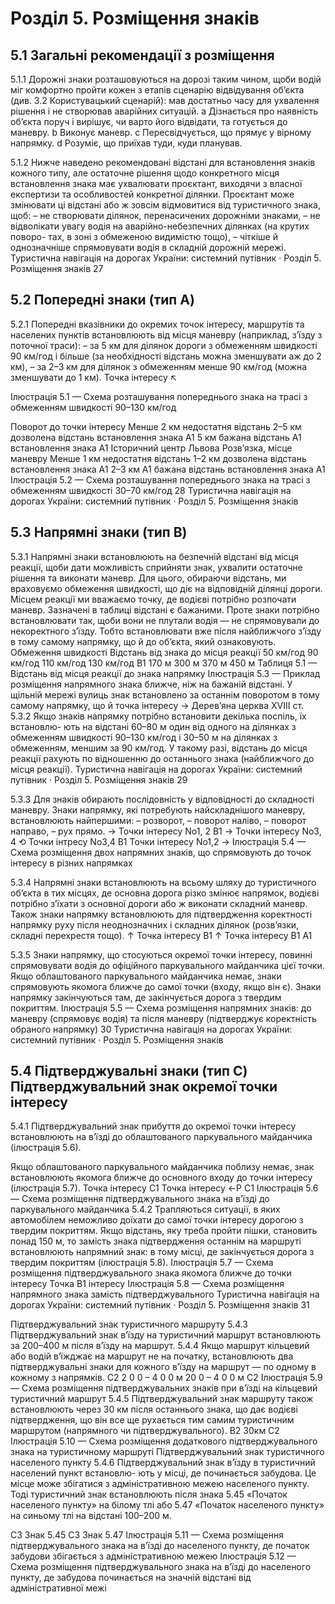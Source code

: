 # Розділ 5. Розміщення знаків
## 5.1 Загальні рекомендації з розміщення

5.1.1 Дорожні знаки розташовуються на дорозі таким чином, щоби водій міг комфортно пройти кожен з етапів сценарію відвідування об’єкта (див. 3.2 Користувацький сценарій): мав достатньо часу для ухвалення рішення і не створював аварійних ситуацій.
a Дізнається про наявність об’єкта поруч і вирішує, чи варто його відвідати, та готується до маневру.
b Виконує маневр.
c Пересвідчується, що прямує у вірному напрямку.
d Розуміє, що приїхав туди, куди планував.

5.1.2 Нижче наведено рекомендовані відстані для встановлення знаків кожного типу,
але остаточне рішення щодо конкретного місця встановлення знака має ухвалювати проєктант, виходячи з власної експертизи та особливостей конкретної ділянки. Проєктант може змінювати ці відстані або ж зовсім відмовитися від туристичного знака, щоб:
– не створювати ділянок, перенасичених дорожніми знаками,
– не відволікати увагу водія на аварійно-небезпечних ділянках (на крутих поворо-
тах, в зоні з обмеженою видимістю тощо),
– чіткіше й однозначніше спрямовувати водія в складній дорожній мережі.
  Туристична навігація на дорогах України: системний путівник · Розділ 5. Розміщення знаків 27

## 5.2 Попередні знаки (тип A)

5.2.1 Попередні вказівники до окремих точок інтересу, маршрутів та населених пунктів встановлюють від місця маневру (наприклад, з’їзду з поточної траси):
– за 5 км для ділянок дороги з обмеженням швидкості 90 км/год і більше (за необхідності відстань можна зменшувати аж до 2 км),
– за 2–3 км для ділянок з обмеженням менше 90 км/год (можна зменшувати до 1 км).
 Точка інтересу ↖

Ілюстрація 5.1 — Схема розташування попереднього знака на трасі з обмеженням швидкості 90–130 км/год

Поворот до точки інтересу
Менше 2 км недостатня відстань
2–5 км
дозволена відстань встановлення знака А1
5 км
бажана відстань
A1 встановлення знака А1
Історичний центр Львова
  Розв’язка, місце маневру
Менше 1 км недостатня відстань
1–2 км
дозволена відстань встановлення знака А1
2–3 км
A1 бажана відстань
встановлення знака А1
 Ілюстрація 5.2 — Схема розташування попереднього знака на трасі з обмеженням швидкості 30–70 км/год
28 Туристична навігація на дорогах України: системний путівник · Розділ 5. Розміщення знаків

## 5.3 Напрямні знаки (тип B)

5.3.1 Напрямні знаки встановлюють на безпечній відстані від місця реакції, щоби дати можливість сприйняти знак, ухвалити остаточне рішення та виконати маневр. Для цього, обираючи відстань, ми враховуємо обмеження швидкості, що діє на відповідній ділянці дороги.
Місцем реакції ми вважаємо точку, де водієві потрібно розпочати маневр.
Зазначені в таблиці відстані є бажаними. Проте знаки потрібно встановлювати так, щоби вони не плутали водія — не спрямовували до некоректного з’їзду. Тобто встановлювати вже після найближчого з’їзду в тому самому напрямку, що й до об’єкта, який ознаковують.
   Обмеження швидкості
  Відстань від знака до місця реакції
50 км/год
90 км/год
110 км/год
130 км/год
B1
170 м
300 м
370 м
450 м
Таблиця 5.1 — Відстань від місця реакції до знака напрямку
Ілюстрація 5.3 — Приклад розміщення напрямного знака ближче, ніж на бажаній відстані. У щільній мережі вулиць знак встановлено за останнім поворотом в тому самому напрямку, що й точка інтересу
      →
Дерев’яна церква XVIII ст.
5.3.2 Якщо знаків напрямку потрібно встановити декілька поспіль, їх встановлю-
ють на відстані 60–80 м один від одного на ділянках з обмеженням швидкості 90–130 км/год і 30–50 м на ділянках з обмеженням, меншим за 90 км/год. У такому разі, відстань до місця реакції рахують по відношенню до останнього знака (найближчого до місця реакції).
Туристична навігація на дорогах України: системний путівник · Розділ 5. Розміщення знаків 29

5.3.3 Для знаків обирають послідовність у відповідності до складності маневру. Знаки напрямку, які потребують найскладнішого маневру, встановлюють найпершими: – розворот,
– поворот наліво,
– поворот направо, – рух прямо.
 → Точки інтересу No1, 2
  B1
→
Точки інтересу No3, 4
⟲ Точки інтресу No3,4
B1
Точки інтересу No1,2 →
 Ілюстрація 5.4 — Схема розміщення двох напрямних знаків, що спрямовують до точок інтересу в різних напрямках

5.3.4 Напрямні знаки встановлюють на всьому шляху до туристичного об’єкта в тих місцях, де основна дорога різко змінює напрямок, водієві потрібно з’їхати з основної дороги або ж виконати складний маневр. Також знаки напрямку встановлюють
для підтвердження коректності напрямку руху після неоднозначних і складних ділянок (розв’язки, складні перехрестя тощо).
 ↑ Точка інтересу
B1
↑ Точка інтересу
B1
  A1

5.3.5 Знаки напрямку, що стосуються окремої точки інтересу, повинні спрямовувати водія до офіційного паркувального майданчика цієї точки. Якщо облаштованого паркувального майданчика немає, знаки спрямовують якомога ближче до самої точки (входу, якщо він є). Знаки напрямку закінчуються там, де закінчується дорога з твердим покриттям.
Ілюстрація 5.5 — Схема розміщення напрямних знаків: до маневру (спрямовує водія) та після маневру (підтверджує коректність обраного напрямку)
30 Туристична навігація на дорогах України: системний путівник · Розділ 5. Розміщення знаків

## 5.4 Підтверджувальні знаки (тип C) Підтверджувальний знак окремої точки інтересу

5.4.1 Підтверджувальний знак прибуття до окремої точки інтересу встановлюють на в’їзді до облаштованого паркувального майданчика (ілюстрація 5.6).

Якщо облаштованого паркувального майданчика поблизу немає, знак встановлюють якомога ближче до основного входу до точки інтересу (ілюстрація 5.7).
     Точка інтересу
C1
   Точка інтересу
←P
 C1
Ілюстрація 5.6 — Схема розміщення підтверджувального знака на в’їзді до паркувального майданчика
5.4.2 Трапляються ситуації, в яких автомобілем неможливо доїхати до самої точки інтересу дорогою з твердим покриттям. Якщо відстань, яку треба пройти пішки, становить понад 150 м, то замість знака підтвердження останнім на маршруті встановлюють напрямний знак: в тому місці, де закінчується дорога з твердим покриттям (ілюстрація 5.8).
Ілюстрація 5.7 — Схема розміщення підтверджувального знака якомога ближче до точки інтересу
      Точка B1 інтересу
Ілюстрація 5.8 — Схема розміщення напрямного знака замість підтверджувального
Туристична навігація на дорогах України: системний путівник · Розділ 5. Розміщення знаків 31

Підтверджувальний знак туристичного маршруту
5.4.3 Підтверджувальний знак в’їзду на туристичний маршрут встановлюють за 200–400 м після в’їзду на маршрут.
5.4.4 Якщо маршрут кільцевий або водій в’їжджає на маршрут не на початку, встановлюють два підтверджувальні знаки для кожного в’їзду на маршрут — по одному в кожному з напрямків.
  C2
2 0 0 – 4 0 0 м
 20 0
–
4
0
0
м
C2
Ілюстрація 5.9 — Схема розміщення підтверджувальних знаків при в’їзді на кільцевий туристичний маршрут
5.4.5 Підтверджувальний знак маршруту також встановлюють через 30 км після останнього знака, що дає водієві підтвердження, що він все ще рухається тим самим туристичним маршрутом (напрямного чи підтверджувального).
      B2
30км
C2
Ілюстрація 5.10 — Схема розміщення додаткового підтверджувального знака на туристичному маршруті
Підтверджувальний знак туристичного населеного пункту
5.4.6 Підтверджувальний знак в’їзду в туристичний населений пункт встановлю-
ють у місці, де починається забудова. Це місце може збігатися з адміністративною межею населеного пункту. Тоді туристичний знак встановлюють після знака 5.45 «Початок населеного пункту» на білому тлі або 5.47 «Початок населеного пункту» на синьому тлі на відстані 100–200 м.
  
C3
Знак 5.45
C3
Знак 5.47
Ілюстрація 5.11 — Схема розміщення підтверджувального знака на в’їзді до населеного пункту, де початок забудови збігається з адміністративною межею
Ілюстрація 5.12 — Схема розміщення підтверджувального знака на в’їзді до населеного пункту, де забудова починається на значній відстані від адміністративної межі